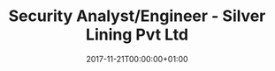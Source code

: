 ---
date: 2017-11-21T00:00:00+01:00
draft: false
title: "Security Analyst/Engineer - Silver Lining Pvt Ltd"
jobTitle: "Security Analyst/Engineer"
company: "Silver Lining Pvt Ltd"
location: "Kathmandu, Nepal"
duration: "Nov 2017 - May 2018"
---
